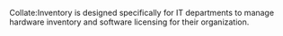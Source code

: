Collate:Inventory is designed specifically for IT departments to manage hardware inventory and software licensing for their organization.
